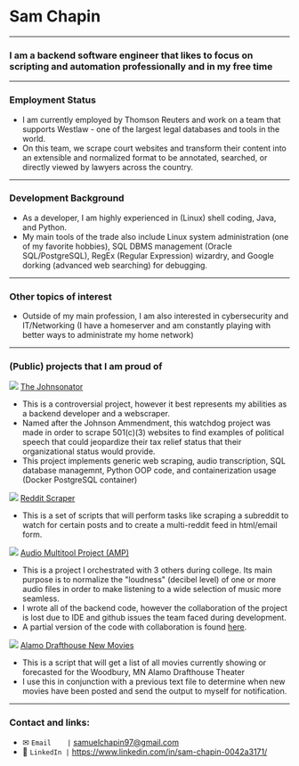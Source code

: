 # Sam Chapin
---

### I am a backend software engineer that likes to focus on scripting and automation professionally and in my free time
---

### Employment Status
- I am currently employed by Thomson Reuters and work on a team that supports Westlaw - one of the largest legal databases and tools in the world.
- On this team, we scrape court websites and transform their content into an extensible and normalized format to be annotated, searched, or directly viewed by lawyers across the country.
---

### Development Background
- As a developer, I am highly experienced in (Linux) shell coding, Java, and Python.
- My main tools of the trade also include Linux system administration (one of my favorite hobbies), SQL DBMS management (Oracle SQL/PostgreSQL), RegEx (Regular Expression) wizardry, and Google dorking (advanced web searching) for debugging.
---

### Other topics of interest
- Outside of my main profession, I am also interested in cybersecurity and IT/Networking (I have a homeserver and am constantly playing with better ways to administrate my home network)

---
### (Public) projects that I am proud of

<img src="https://www.supremecourt.gov/favicon.ico"> [The Johnsonator](https://github.com/SChapin97/The-Johnsonator)
- This is a controversial project, however it best represents my abilities as a backend developer and a webscraper.
- Named after the Johnson Ammendment, this watchdog project was made in order to scrape 501(c)(3) websites to find examples of political speech that could jeopardize their tax relief status that their organizational status would provide.
- This project implements generic web scraping, audio transcription, SQL database managemnt, Python OOP code, and containerization usage (Docker PostgreSQL container)

<img src="https://www.redditstatic.com/desktop2x/img/favicon/favicon-16x16.png"> [Reddit Scraper](https://github.com/SChapin97/Reddit-Scraper)
- This is a set of scripts that will perform tasks like scraping a subreddit to watch for certain posts and to create a multi-reddit feed in html/email form.

<img src="https://open.spotifycdn.com/cdn/images/favicon16.1c487bff.png"> [Audio Multitool Project (AMP)](https://github.com/SChapin97/Audio_Multi-tool_Program)
- This is a project I orchestrated with 3 others during college. Its main purpose is to normalize the "loudness" (decibel level) of one or more audio files in order to make listening to a wide selection of music more seamless.
- I wrote all of the backend code, however the collaboration of the project is lost due to IDE and github issues the team faced during development.
- A partial version of the code with collaboration is found [here](https://github.com/SChapin97/Audio-Normalization-Project).

<img src="https://drafthouse.com/s/res/images/favicons/favicon-16x16.png"> [Alamo Drafthouse New Movies](https://github.com/SChapin97/alamo_drafthouse_new_movies)
- This is a script that will get a list of all movies currently showing or forecasted for the Woodbury, MN Alamo Drafthouse Theater
- I use this in conjunction with a previous text file to determine when new movies have been posted and send the output to myself for notification.
---
### Contact and links:

- ✉ `Email    |` samuelchapin97@gmail.com
- 📎 `LinkedIn |` https://www.linkedin.com/in/sam-chapin-0042a3171/
<!-- TODO: add in resume link? -->
